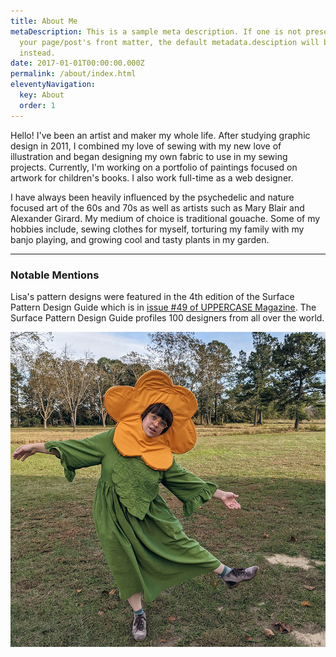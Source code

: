 ```yaml
---
title: About Me
metaDescription: This is a sample meta description. If one is not present in
  your page/post's front matter, the default metadata.desciption will be used
  instead.
date: 2017-01-01T00:00:00.000Z
permalink: /about/index.html
eleventyNavigation:
  key: About
  order: 1
---
```

Hello! I've been an artist and maker my whole life. After studying graphic design in 2011, I combined my love of sewing with my new love of illustration and began designing my own fabric to use in my sewing projects. Currently, I'm working on a portfolio of paintings focused on artwork for children's books. I also work full-time as a web designer.

I have always been heavily influenced by the psychedelic and nature focused art of the 60s and 70s as well as artists such as Mary Blair and Alexander Girard. My medium of choice is traditional gouache. Some of my hobbies include, sewing clothes for myself, torturing my family with my banjo playing, and growing cool and tasty plants in my garden.

<hr/>

### **Notable Mentions**

Lisa's pattern designs were featured in the 4th edition of the Surface Pattern Design Guide which is in [issue #49 of UPPERCASE Magazine](https://uppercasemagazine.com/products/uppercase-49-single-copy). The Surface Pattern Design Guide profiles 100 designers from all over the world.

![lisa being a silly flower](/static/img/pxl_20201031_210821867.mp.jpg)